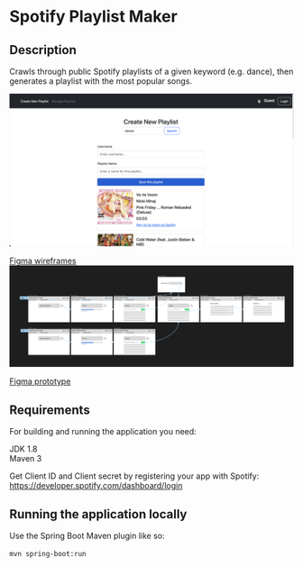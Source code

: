 # Spotify Playlist Maker

## Description
Crawls through public Spotify playlists of a given keyword (e.g. dance), then generates a playlist with 
the most popular songs. 

 ![Description](screenshots/overview.png?raw=true)

<a href="https://www.figma.com/proto/hGbXCBtfNLp3AH6vlTGdC7/vttp-spotify-playlsit-maker?node-id=4%3A264&scaling=min-zoom&page-id=0%3A1&starting-point-node-id=4%3A264">Figma wireframes</a>
 ![Description](screenshots/wireframe.png?raw=true)

<a href="https://www.figma.com/proto/hGbXCBtfNLp3AH6vlTGdC7/vttp-spotify-playlsit-maker?node-id=4%3A264&scaling=min-zoom&page-id=0%3A1&starting-point-node-id=4%3A264">Figma prototype</a>

## Requirements
For building and running the application you need:

JDK 1.8<br>
Maven 3

Get Client ID and Client secret by registering your app with Spotify: <a>https://developer.spotify.com/dashboard/login</a>

## Running the application locally
Use the Spring Boot Maven plugin like so:

`mvn spring-boot:run`
